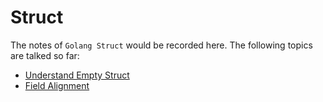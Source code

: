 # Struct

The notes of `Golang Struct` would be recorded here. The following topics are talked so far:

* [Understand Empty Struct](01-understand_empty_struct.html)
* [Field Alignment](02-field-alignment.html)
